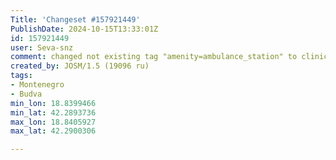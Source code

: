 ```yaml
---
Title: 'Changeset #157921449'
PublishDate: 2024-10-15T13:33:01Z
id: 157921449
user: Seva-snz
comment: changed not existing tag "amenity=ambulance_station" to clinic after Gisbudba edit
created_by: JOSM/1.5 (19096 ru)
tags:
- Montenegro
- Budva
min_lon: 18.8399466
min_lat: 42.2893736
max_lon: 18.8405927
max_lat: 42.2900306

---
```

